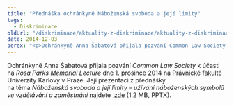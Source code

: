 ```yaml
---
title: "Přednáška ochránkyně Náboženská svoboda a její limity"
tags:
  - Diskriminace
oldUrl: "/diskriminace/aktuality-z-diskriminace/aktuality-z-diskriminace-2014/prednaska-ochrankyne-nabozenska-svoboda-a-jeji-limity/"
date: 2014-12-03
perex: "<p>Ochránkyně Anna Šabatová přijala pozvání Common Law Society k účasti na Rosa Parks Memorial Lecture.</p>"
---
```


<!-- imported from the old website -->

<p class="align-blok">Ochránkyně Anna Šabatová přijala pozvání <i>Common Law Society</i> k účasti na <i>Rosa Parks Memorial Lecture</i> dne 1. prosince 2014 na Právnické fakultě Univerzity Karlovy v Praze. Její prezentaci z přednášky na téma <i>Náboženská svoboda a její limity – užívání náboženských symbolů ve vzdělávání a zaměstnání</i> najdete <a title="Otevření do nového okna" href="/uploads-import/DISKRIMINACE/aktuality/Nabozenska_svoboda_a_jeji_limity.pptx" target="_blank"><img alt="" src="https://www.ochrance.cz/typo3/ext/od_linkdesc/icons/universal.gif" class="od_linkdesc_icon" /> zde</a> (1.2 MB, PPTX).</p>
